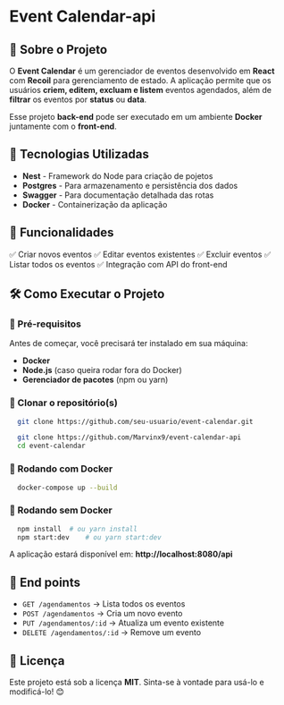 # Event Calendar-api

## 📌 Sobre o Projeto

O **Event Calendar** é um gerenciador de eventos desenvolvido em **React** com **Recoil** para gerenciamento de estado. A aplicação permite que os usuários **criem, editem, excluam e listem** eventos agendados, além de **filtrar** os eventos por **status** ou **data**.

Esse projeto **back-end** pode ser executado em um ambiente **Docker** juntamente com o **front-end**.

## 🚀 Tecnologias Utilizadas

- **Nest** - Framework do Node para criação de pojetos
- **Postgres** - Para armazenamento e persistência dos dados
- **Swagger** - Para documentação detalhada das rotas
- **Docker** - Containerização da aplicação

## 🎯 Funcionalidades

✅ Criar novos eventos
✅ Editar eventos existentes
✅ Excluir eventos
✅ Listar todos os eventos
✅ Integração com API do front-end

## 🛠️ Como Executar o Projeto

### 🔹 Pré-requisitos

Antes de começar, você precisará ter instalado em sua máquina:

- **Docker**
- **Node.js** (caso queira rodar fora do Docker)
- **Gerenciador de pacotes** (npm ou yarn)

### 🔹 Clonar o repositório(s)

```sh
  git clone https://github.com/seu-usuario/event-calendar.git
```

```sh
  git clone https://github.com/Marvinx9/event-calendar-api
  cd event-calendar
```

### 🔹 Rodando com Docker

```sh
  docker-compose up --build
```

### 🔹 Rodando sem Docker

```sh
  npm install  # ou yarn install
  npm start:dev    # ou yarn start:dev
```

A aplicação estará disponível em: **http://localhost:8080/api**

## 🔗 End points

- `GET /agendamentos` → Lista todos os eventos
- `POST /agendamentos` → Cria um novo evento
- `PUT /agendamentos/:id` → Atualiza um evento existente
- `DELETE /agendamentos/:id` → Remove um evento

## 📄 Licença

Este projeto está sob a licença **MIT**. Sinta-se à vontade para usá-lo e modificá-lo! 😊
